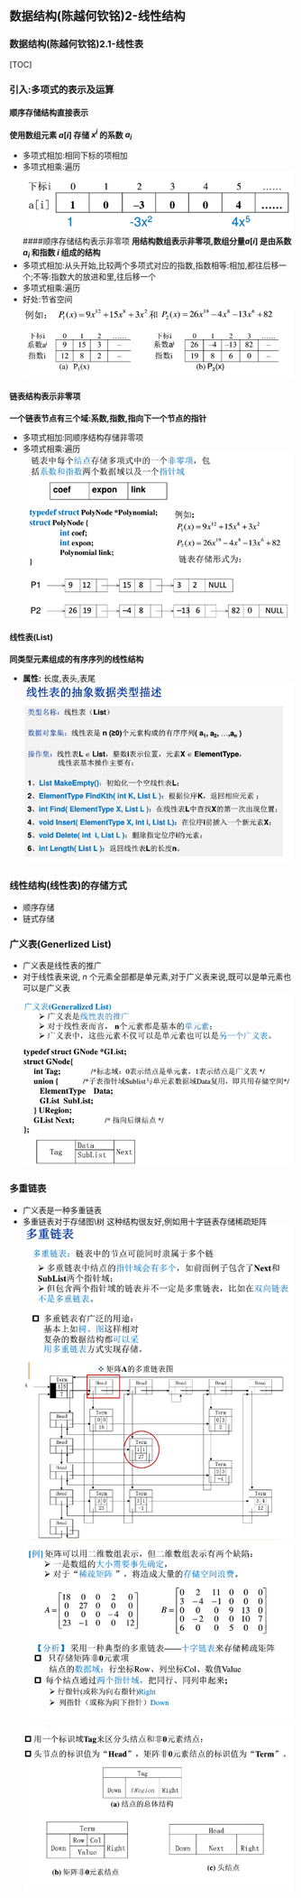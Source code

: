 ## 数据结构(陈越何钦铭)2-线性结构
### 数据结构(陈越何钦铭)2.1-线性表
[TOC]

### 引入:多项式的表示及运算
#### 顺序存储结构直接表示
**使用数组元素 $a[i]$ 存储 $x^i$ 的系数 $a_i$**
- 多项式相加:相同下标的项相加
- 多项式相乘:遍历
![](./img/LAll.png)
####顺序存储结构表示非零项
**用结构数组表示非零项,数组分量$a[i]$ 是由系数 $a_i$ 和指数 $i$ 组成的结构** 
- 多项式相加:从头开始,比较两个多项式对应的指数,指数相等:相加,都往后移一个;不等:指数大的放进和里,往后移一个
- 多项式相乘:遍历
- 好处:节省空间
![](./img/LNoZero.png)
#### 链表结构表示非零项
**一个链表节点有三个域:系数,指数,指向下一个节点的指针**
- 多项式相加:同顺序结构存储非零项
- 多项式相乘:遍历
![](./img/Llist.png)
#### 线性表(List)
**同类型元素组成的有序序列的线性结构**
- **属性:** 长度,表头,表尾
![](./img/LADT.png)
### 线性结构(线性表)的存储方式
* 顺序存储
* 链式存储

### 广义表(Generlized List)
- 广义表是线性表的推广
- 对于线性表来说, $n$ 个元素全部都是单元素,对于广义表来说,既可以是单元素也可以是广义表
![](./img/Glist.png)
### 多重链表
- 广义表是一种多重链表
- 多重链表对于存储图\树 这种结构很友好,例如用十字链表存储稀疏矩阵
![](./img/Mlist1.png)
![](./img/Mlist2.png)
![](./img/Mlist3.png)
![](./img/Mlist4.png)